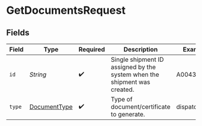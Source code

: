 # GetDocumentsRequest


## Fields

| Field                                                                    | Type                                                                     | Required                                                                 | Description                                                              | Example                                                                  |
| ------------------------------------------------------------------------ | ------------------------------------------------------------------------ | ------------------------------------------------------------------------ | ------------------------------------------------------------------------ | ------------------------------------------------------------------------ |
| `id`                                                                     | *String*                                                                 | :heavy_check_mark:                                                       | Single shipment ID assigned by the system when the shipment was created. | A0043456                                                                 |
| `type`                                                                   | [DocumentType](../../models/operations/DocumentType.md)                  | :heavy_check_mark:                                                       | Type of document/certificate to generate.                                | dispatch_cert                                                            |
